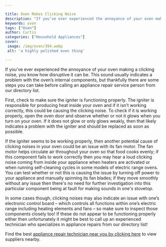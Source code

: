 ```yaml
---

title: Oven Makes Clicking Noise
description: "If you’ve ever experienced the annoyance of your oven making a clicking noise, you know how disruptive it can be. This sound usual...swipe up to find out"
keywords: oven
tags: ["Oven"]
author: Curtis
categories: ["Household Appliances"]
cover: 
 image: /img/oven/394.webp
 alt: 'a highly polished oven thing'

---
```


If you’ve ever experienced the annoyance of your oven making a clicking noise, you know how disruptive it can be. This sound usually indicates a problem with the oven’s internal components, but thankfully there are some steps you can take before calling an appliance repair service person from our directory list.

First, check to make sure the igniter is functioning properly. The igniter is responsible for producing heat inside your oven and if it isn’t working correctly, this could be causing the clicking noise. To check if it is working properly, open the oven door and observe whether or not it glows when you turn on your oven. If it does not glow or only glows weakly, then that likely indicates a problem with the igniter and should be replaced as soon as possible.

If the igniter seems to be working properly, then another potential cause of clicking noises in your oven could be an issue with its fan motor. The fan motor helps circulate air throughout your oven so that food cooks evenly; if this component fails to work correctly then you may hear a loud clicking noise coming from inside your appliance when heaters are activated or when running self-cleaning cycles in some models of electric range ovens. You can test whether or not this is causing the issue by turning off power to your appliance and manually spinning its fan blades; if they move smoothly without any issue then there's no need for further investigation into this particular component being at fault for making sounds in one's stovetop.

In some cases though, clicking noises may also indicate an issue with one’s electronic control board – which controls all functions within one’s electric range including heating elements and fans – so make sure to inspect those components closely too! If these do not appear to be functioning properly either then unfortunately it might be best to call up an experienced technician who specializes in appliance repairs from our directory list!

Find the best <a href="/pages/appliance-repair-technicians/">appliance repair technician near you by clicking here</a> to view suppliers nearby.
